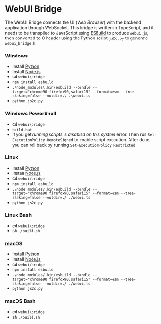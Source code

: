 # WebUI Bridge

The WebUI Bridge connects the UI (_Web Browser_) with the backend application through WebSocket. This bridge is written in TypeScript, and it needs to be transpiled to JavaScript using [ESBuild](https://esbuild.github.io/) to produce `webui.js`, then converted to C header using the Python script `js2c.py` to generate `webui_bridge.h`.

### Windows

- Install [Python](https://www.python.org/downloads/)
- Install [Node.js](https://nodejs.org/en/download)
- cd `webui\bridge`
- `npm install esbuild`
- `.\node_modules\.bin\esbuild --bundle --target="chrome90,firefox90,safari15" --format=esm --tree-shaking=false --outdir=.\ .\webui.ts`
- `python js2c.py`

### Windows PowerShell

- cd `webui\bridge`
- `build.bat`
- If you get _running scripts is disabled on this
  system_ error. Then run `Set-ExecutionPolicy RemoteSigned` to enable script execution. After done, you can roll back by running `Set-ExecutionPolicy Restricted`

### Linux

- Install [Python](https://www.python.org/downloads/)
- Install [Node.js](https://nodejs.org/en/download)
- cd `webui/bridge`
- `npm install esbuild`
- `./node_modules/.bin/esbuild --bundle --target="chrome90,firefox90,safari15" --format=esm --tree-shaking=false --outdir=./ ./webui.ts`
- `python js2c.py`

### Linux Bash

- cd `webui\bridge`
- sh `./build.sh`

### macOS

- Install [Python](https://www.python.org/downloads/)
- Install [Node.js](https://nodejs.org/en/download)
- cd `webui/bridge`
- `npm install esbuild`
- `./node_modules/.bin/esbuild --bundle --target="chrome90,firefox90,safari15" --format=esm --tree-shaking=false --outdir=./ ./webui.ts`
- `python js2c.py`

### macOS Bash

- cd `webui\bridge`
- sh `./build.sh`
